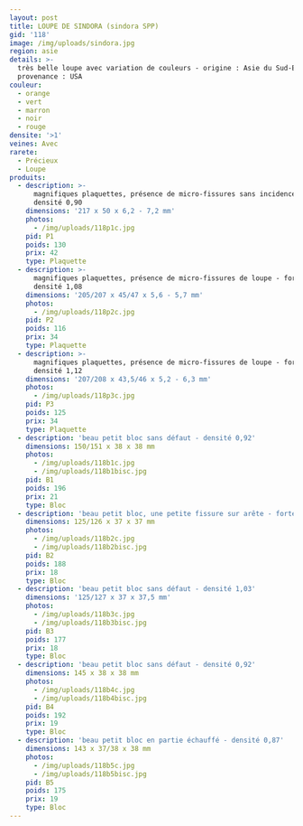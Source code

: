```yaml
---
layout: post
title: LOUPE DE SINDORA (sindora SPP)
gid: '118'
image: /img/uploads/sindora.jpg
region: asie
details: >-
  très belle loupe avec variation de couleurs - origine : Asie du Sud-Est -
  provenance : USA
couleur:
  - orange
  - vert
  - marron
  - noir
  - rouge
densite: '>1'
veines: Avec
rarete:
  - Précieux
  - Loupe
produits:
  - description: >-
      magnifiques plaquettes, présence de micro-fissures sans incidence -
      densité 0,90
    dimensions: '217 x 50 x 6,2 - 7,2 mm'
    photos:
      - /img/uploads/118p1c.jpg
    pid: P1
    poids: 130
    prix: 42
    type: Plaquette
  - description: >-
      magnifiques plaquettes, présence de micro-fissures de loupe - forte
      densité 1,08
    dimensions: '205/207 x 45/47 x 5,6 - 5,7 mm'
    photos:
      - /img/uploads/118p2c.jpg
    pid: P2
    poids: 116
    prix: 34
    type: Plaquette
  - description: >-
      magnifiques plaquettes, présence de micro-fissures de loupe - forte
      densité 1,12
    dimensions: '207/208 x 43,5/46 x 5,2 - 6,3 mm'
    photos:
      - /img/uploads/118p3c.jpg
    pid: P3
    poids: 125
    prix: 34
    type: Plaquette
  - description: 'beau petit bloc sans défaut - densité 0,92'
    dimensions: 150/151 x 38 x 38 mm
    photos:
      - /img/uploads/118b1c.jpg
      - /img/uploads/118b1bisc.jpg
    pid: B1
    poids: 196
    prix: 21
    type: Bloc
  - description: 'beau petit bloc, une petite fissure sur arête - forte densité 1,09'
    dimensions: 125/126 x 37 x 37 mm
    photos:
      - /img/uploads/118b2c.jpg
      - /img/uploads/118b2bisc.jpg
    pid: B2
    poids: 188
    prix: 18
    type: Bloc
  - description: 'beau petit bloc sans défaut - densité 1,03'
    dimensions: '125/127 x 37 x 37,5 mm'
    photos:
      - /img/uploads/118b3c.jpg
      - /img/uploads/118b3bisc.jpg
    pid: B3
    poids: 177
    prix: 18
    type: Bloc
  - description: 'beau petit bloc sans défaut - densité 0,92'
    dimensions: 145 x 38 x 38 mm
    photos:
      - /img/uploads/118b4c.jpg
      - /img/uploads/118b4bisc.jpg
    pid: B4
    poids: 192
    prix: 19
    type: Bloc
  - description: 'beau petit bloc en partie échauffé - densité 0,87'
    dimensions: 143 x 37/38 x 38 mm
    photos:
      - /img/uploads/118b5c.jpg
      - /img/uploads/118b5bisc.jpg
    pid: B5
    poids: 175
    prix: 19
    type: Bloc
---
```


